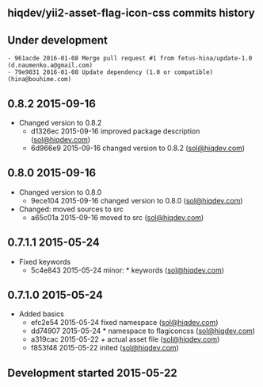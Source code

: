 hiqdev/yii2-asset-flag-icon-css commits history
-----------------------------------------------

## Under development

    - 961acde 2016-01-08 Merge pull request #1 from fetus-hina/update-1.0 (d.naumenko.a@gmail.com)
    - 79e9031 2016-01-08 Update dependency (1.0 or compatible) (hina@bouhime.com)

## 0.8.2 2015-09-16

- Changed version to 0.8.2
    - d1326ec 2015-09-16 improved package description (sol@hiqdev.com)
    - 6d966e9 2015-09-16 changed version to 0.8.2 (sol@hiqdev.com)

## 0.8.0 2015-09-16

- Changed version to 0.8.0
    - 9ece104 2015-09-16 changed version to 0.8.0 (sol@hiqdev.com)
- Changed: moved sources to src
    - a65c01a 2015-09-16 moved to src (sol@hiqdev.com)

## 0.7.1.1 2015-05-24

- Fixed keywords
    - 5c4e843 2015-05-24 minor: * keywords (sol@hiqdev.com)

## 0.7.1.0 2015-05-24

- Added basics
    - efc2e54 2015-05-24 fixed namespace (sol@hiqdev.com)
    - dd74907 2015-05-24 * namespace to flagiconcss (sol@hiqdev.com)
    - a319cac 2015-05-22 + actual asset file (sol@hiqdev.com)
    - f853f48 2015-05-22 inited (sol@hiqdev.com)

## Development started 2015-05-22

